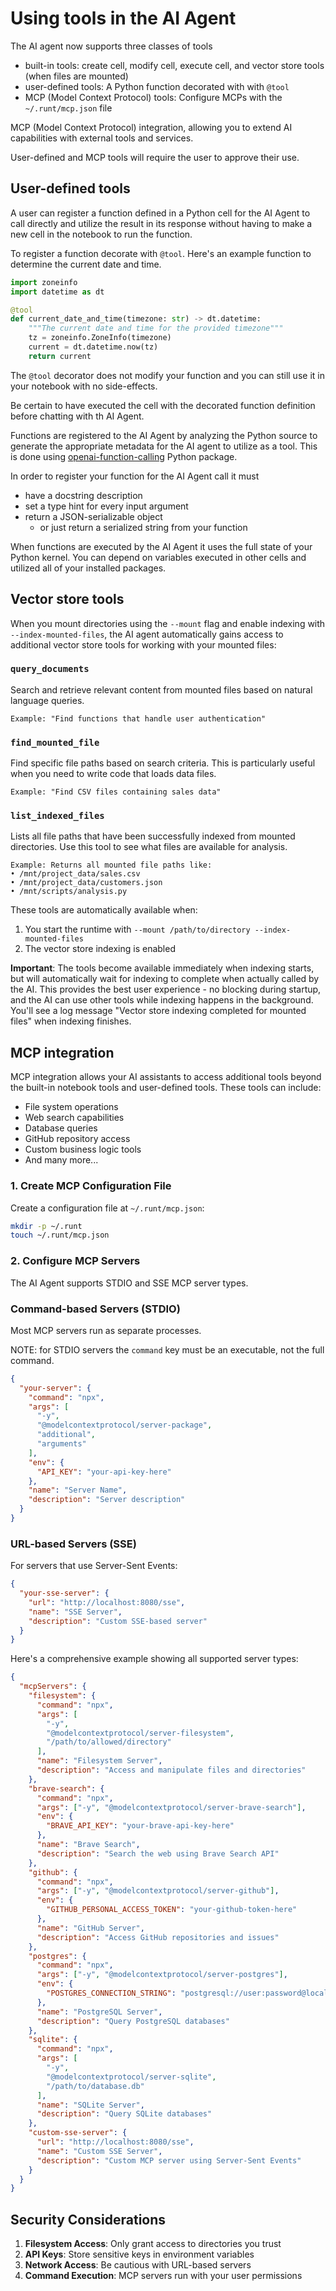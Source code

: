 # Using tools in the AI Agent

The AI agent now supports three classes of tools

- built-in tools: create cell, modify cell, execute cell, and vector store tools
  (when files are mounted)
- user-defined tools: A Python function decorated with with `@tool`
- MCP (Model Context Protocol) tools: Configure MCPs with the `~/.runt/mcp.json`
  file

MCP (Model Context Protocol) integration, allowing you to extend AI capabilities
with external tools and services.

User-defined and MCP tools will require the user to approve their use.

## User-defined tools

A user can register a function defined in a Python cell for the AI Agent to call
directly and utilize the result in its response without having to make a new
cell in the notebook to run the function.

To register a function decorate with `@tool`. Here's an example function to
determine the current date and time.

```python
import zoneinfo
import datetime as dt

@tool
def current_date_and_time(timezone: str) -> dt.datetime:
    """The current date and time for the provided timezone"""
    tz = zoneinfo.ZoneInfo(timezone)
    current = dt.datetime.now(tz)
    return current
```

The `@tool` decorator does not modify your function and you can still use it in
your notebook with no side-effects.

Be certain to have executed the cell with the decorated function definition
before chatting with th AI Agent.

Functions are registered to the AI Agent by analyzing the Python source to
generate the appropriate metadata for the AI agent to utilize as a tool. This is
done using
[openai-function-calling](https://github.com/jakecyr/openai-function-calling)
Python package.

In order to register your function for the AI Agent call it must

- have a docstring description
- set a type hint for every input argument
- return a JSON-serializable object
  - or just return a serialized string from your function

When functions are executed by the AI Agent it uses the full state of your
Python kernel. You can depend on variables executed in other cells and utilized
all of your installed packages.

## Vector store tools

When you mount directories using the `--mount` flag and enable indexing with
`--index-mounted-files`, the AI agent automatically gains access to additional
vector store tools for working with your mounted files:

### `query_documents`

Search and retrieve relevant content from mounted files based on natural
language queries.

```text
Example: "Find functions that handle user authentication"
```

### `find_mounted_file`

Find specific file paths based on search criteria. This is particularly useful
when you need to write code that loads data files.

```text
Example: "Find CSV files containing sales data"
```

### `list_indexed_files`

Lists all file paths that have been successfully indexed from mounted
directories. Use this tool to see what files are available for analysis.

```text
Example: Returns all mounted file paths like:
• /mnt/project_data/sales.csv
• /mnt/project_data/customers.json
• /mnt/scripts/analysis.py
```

These tools are automatically available when:

1. You start the runtime with `--mount /path/to/directory --index-mounted-files`
2. The vector store indexing is enabled

**Important**: The tools become available immediately when indexing starts, but
will automatically wait for indexing to complete when actually called by the AI.
This provides the best user experience - no blocking during startup, and the AI
can use other tools while indexing happens in the background. You'll see a log
message "Vector store indexing completed for mounted files" when indexing
finishes.

## MCP integration

MCP integration allows your AI assistants to access additional tools beyond the
built-in notebook tools and user-defined tools. These tools can include:

- File system operations
- Web search capabilities
- Database queries
- GitHub repository access
- Custom business logic tools
- And many more...

### 1. Create MCP Configuration File

Create a configuration file at `~/.runt/mcp.json`:

```bash
mkdir -p ~/.runt
touch ~/.runt/mcp.json
```

### 2. Configure MCP Servers

The AI Agent supports STDIO and SSE MCP server types.

### Command-based Servers (STDIO)

Most MCP servers run as separate processes.

NOTE: for STDIO servers the `command` key must be an executable, not the full
command.

```json
{
  "your-server": {
    "command": "npx",
    "args": [
      "-y",
      "@modelcontextprotocol/server-package",
      "additional",
      "arguments"
    ],
    "env": {
      "API_KEY": "your-api-key-here"
    },
    "name": "Server Name",
    "description": "Server description"
  }
}
```

### URL-based Servers (SSE)

For servers that use Server-Sent Events:

```json
{
  "your-sse-server": {
    "url": "http://localhost:8080/sse",
    "name": "SSE Server",
    "description": "Custom SSE-based server"
  }
}
```

Here's a comprehensive example showing all supported server types:

```json
{
  "mcpServers": {
    "filesystem": {
      "command": "npx",
      "args": [
        "-y",
        "@modelcontextprotocol/server-filesystem",
        "/path/to/allowed/directory"
      ],
      "name": "Filesystem Server",
      "description": "Access and manipulate files and directories"
    },
    "brave-search": {
      "command": "npx",
      "args": ["-y", "@modelcontextprotocol/server-brave-search"],
      "env": {
        "BRAVE_API_KEY": "your-brave-api-key-here"
      },
      "name": "Brave Search",
      "description": "Search the web using Brave Search API"
    },
    "github": {
      "command": "npx",
      "args": ["-y", "@modelcontextprotocol/server-github"],
      "env": {
        "GITHUB_PERSONAL_ACCESS_TOKEN": "your-github-token-here"
      },
      "name": "GitHub Server",
      "description": "Access GitHub repositories and issues"
    },
    "postgres": {
      "command": "npx",
      "args": ["-y", "@modelcontextprotocol/server-postgres"],
      "env": {
        "POSTGRES_CONNECTION_STRING": "postgresql://user:password@localhost:5432/database"
      },
      "name": "PostgreSQL Server",
      "description": "Query PostgreSQL databases"
    },
    "sqlite": {
      "command": "npx",
      "args": [
        "-y",
        "@modelcontextprotocol/server-sqlite",
        "/path/to/database.db"
      ],
      "name": "SQLite Server",
      "description": "Query SQLite databases"
    },
    "custom-sse-server": {
      "url": "http://localhost:8080/sse",
      "name": "Custom SSE Server",
      "description": "Custom MCP server using Server-Sent Events"
    }
  }
}
```

## Security Considerations

1. **Filesystem Access**: Only grant access to directories you trust
2. **API Keys**: Store sensitive keys in environment variables
3. **Network Access**: Be cautious with URL-based servers
4. **Command Execution**: MCP servers run with your user permissions
